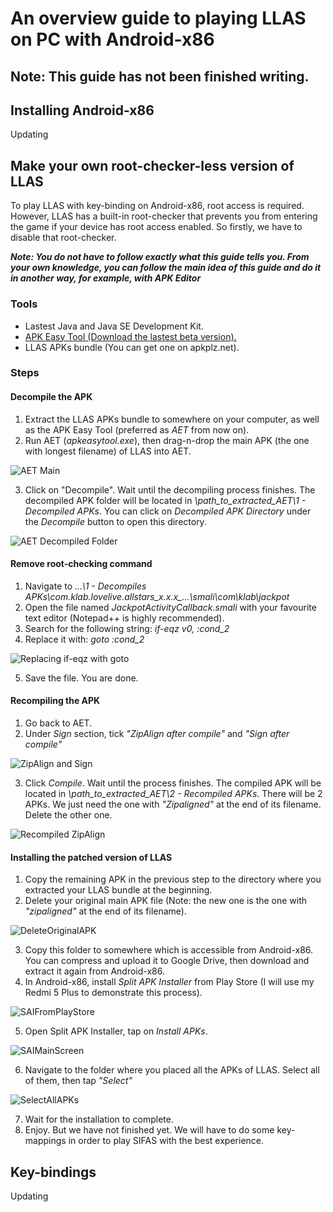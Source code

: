 # An overview guide to playing LLAS on PC with Android-x86

## Note: This guide has not been finished writing.

## Installing Android-x86

Updating

## Make your own root-checker-less version of LLAS

To play LLAS with key-binding on Android-x86, root access is required. However, LLAS has a built-in root-checker that prevents you from entering the game if your device has root access enabled.
So firstly, we have to disable that root-checker.

***Note: You do not have to follow exactly what this guide tells you. From your own knowledge, you can follow the main idea of this guide and do it in another way, for example, with APK Editor***

### Tools
* Lastest Java and Java SE Development Kit.
* [APK Easy Tool (Download the lastest beta version).](https://forum.xda-developers.com/android/software-hacking/tool-apk-easy-tool-v1-02-windows-gui-t3333960)
* LLAS APKs bundle (You can get one on apkplz.net).

### Steps
#### Decompile the APK
1. Extract the LLAS APKs bundle to somewhere on your computer, as well as the APK Easy Tool (preferred as *AET* from now on).
2. Run AET (*apkeasytool.exe*), then drag-n-drop the main APK (the one with longest filename) of LLAS into AET.

![AET Main](Images/1-AET-Main-Menu.png)

3. Click on "Decompile". Wait until the decompiling process finishes.
The decompiled APK folder will be located in *\path_to_extracted_AET\1 - Decompiled APKs*.
You can click on *Decompiled APK Directory* under the *Decompile* button to open this directory.

![AET Decompiled Folder](Images/2-Decompiled-Folder.png)

#### Remove root-checking command
1. Navigate to *...\1 - Decompiles APKs\com.klab.lovelive.allstars_x.x.x_...\smali\com\klab\jackpot*
2. Open the file named *JackpotActivityCallback.smali* with your favourite text editor (Notepad++ is highly recommended).
3. Search for the following string: *if-eqz v0, :cond_2*
4. Replace it with: *goto :cond_2*

![Replacing if-eqz with goto](Images/3-ChangeSmaliCommand.png)

5. Save the file. You are done.

#### Recompiling the APK
1. Go back to AET. 
2. Under *Sign* section, tick *"ZipAlign after compile"* and *"Sign after compile"*

![ZipAlign and Sign](Images/4-AET-Select-Sign-Zipalign.png)

3. Click *Compile*. Wait until the process finishes.
The compiled APK will be located in *\path_to_extracted_AET\2 - Recompiled APKs*.
There will be 2 APKs. We just need the one with *"Zipaligned"* at the end of its filename. Delete the other one.

![Recompiled ZipAlign](Images/5-RecompiledFolder.png)

#### Installing the patched version of LLAS
1. Copy the remaining APK in the previous step to the directory where you extracted your LLAS bundle at the beginning.
2. Delete your original main APK file (Note: the new one is the one with *"zipaligned"* at the end of its filename).

![DeleteOriginalAPK](Images/6-DeleteOriginal.png)

3. Copy this folder to somewhere which is accessible from Android-x86. You can compress and upload it to Google Drive, then download and extract it again from Android-x86.
4. In Android-x86, install *Split APK Installer* from Play Store (I will use my Redmi 5 Plus to demonstrate this process).

![SAIFromPlayStore](Images/7-SAIPlayStore.jpg)

5. Open Split APK Installer, tap on *Install APKs*.

![SAIMainScreen](Images/8-SaiMainMenu.jpg)

6. Navigate to the folder where you placed all the APKs of LLAS. Select all of them, then tap *"Select"*

![SelectAllAPKs](Images/9-SelectAllAPKs.jpg)

7. Wait for the installation to complete.
8. Enjoy. But we have not finished yet. We will have to do some key-mappings in order to play SIFAS with the best experience.

## Key-bindings

Updating
